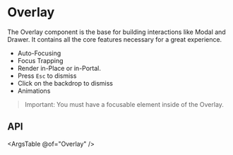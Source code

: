 # Overlay

The Overlay component is the base for building interactions like Modal and Drawer.
It contains all the core features necessary for a great experience.

- Auto-Focusing
- Focus Trapping
- Render in-Place or in-Portal.
- Press `Esc` to dismiss
- Click on the backdrop to dismiss
- Animations

> Important: You must have a focusable element inside of the Overlay.

## API

<ArgsTable @of="Overlay" />
